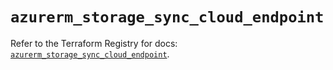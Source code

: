 # `azurerm_storage_sync_cloud_endpoint`

Refer to the Terraform Registry for docs: [`azurerm_storage_sync_cloud_endpoint`](https://registry.terraform.io/providers/hashicorp/azurerm/4.16.0/docs/resources/storage_sync_cloud_endpoint).
